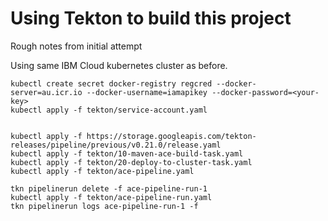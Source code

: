 # Using Tekton to build this project

Rough notes from initial attempt

Using same IBM Cloud kubernetes cluster as before.

```
kubectl create secret docker-registry regcred --docker-server=au.icr.io --docker-username=iamapikey --docker-password=<your-key>
kubectl apply -f tekton/service-account.yaml


kubectl apply -f https://storage.googleapis.com/tekton-releases/pipeline/previous/v0.21.0/release.yaml
kubectl apply -f tekton/10-maven-ace-build-task.yaml
kubectl apply -f tekton/20-deploy-to-cluster-task.yaml
kubectl apply -f tekton/ace-pipeline.yaml

tkn pipelinerun delete -f ace-pipeline-run-1
kubectl apply -f tekton/ace-pipeline-run.yaml
tkn pipelinerun logs ace-pipeline-run-1 -f


```
